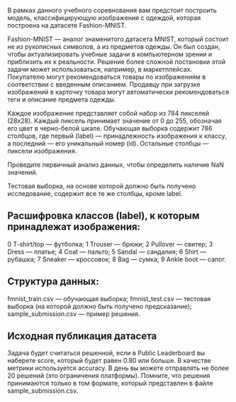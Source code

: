 В рамках данного учебного соревнования вам предстоит построить модель, классифицирующую изображения с одеждой, которая построена на датасете Fashion-MNIST.

Fashion-MNIST — аналог знаменитого датасета MNIST, который состоит не из рукописных символов, а из предметов одежды. Он был создан, чтобы актуализировать учебные задачи в компьютерном зрении и приблизить их к реальности.
Решение более сложной постановки этой задачи может использоваться, например, в маркетплейсах. Покупателю могут рекомендоваться товары по изображениям в соответствии с введенным описанием. Продавцу при загрузке изображений в карточку товара могут автоматически рекомендоваться теги и описание предмета одежды.

Каждое изображение представляет собой набор из 784 пикселей (28x28). Каждый пиксель принимает значение от 0 до 255, обозначая его цвет в черно-белой шкале. Обучающая выборка содержит 786 столбцов, где первый (label) — принадлежность изображения к классу, а последний — его уникальный номер (id). Остальные столбцы — пиксели изображения.

Проведите первичный анализ данных, чтобы определить наличие NaN значений.

Тестовая выборка, на основе которой должно быть получено исследование, содержит все те же столбцы, кроме label.

## Расшифровка классов (label), к которым принадлежат изображения:

0 T-shirt/top — футболка;
1 Trouser — брюки;
2 Pullover — свитер;
3 Dress — платье;
4 Coat — пальто;
5 Sandal — сандалия;
6 Shirt — рубашка;
7 Sneaker — кроссовок;
8 Bag — сумка;
9 Ankle boot — сапог.

## Структура данных:
fmnist_train.csv — обучающая выборка;
fmnist_test.csv — тестовая выборка (на которой должно быть получено предсказание);
sample_submission.csv — пример решения.

## Исходная публикация датасета

Задача будет считаться решенной, если в Public Leaderboard вы наберете score, который будет равен 0.80 или больше. 
В качестве метрики используется accuracy. В день вы можете отправлять не более 20 решений (это ограничения платформы). 
Помните, что решения принимаются только в том формате, который представлен в файле sample_submission.csv.
